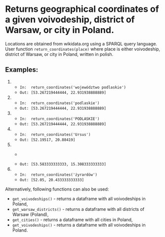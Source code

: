 Returns geographical coordinates of a given voivodeship, district of Warsaw, or city in Poland.
==============

Locations are obtained from wikidata.org using a SPARQL query language.
User function ```return_coordinates(place)``` where place is either voivodeship, district of Warsaw, or city in Poland, written in polish. 

Examples:
--------
1. 
    * ```In:  return_coordinates('województwo podlaskie')```
    * ```Out: [53.267219444444, 22.931938888889]```
   
2.
    * ```In:  return_coordinates('podlaskie')```
    * ```Out: [53.267219444444, 22.931938888889]```
3.
    * ```In:  return_coordinates('PODLASKIE')```
    * ```Out: [53.267219444444, 22.931938888889]```
4.
    * ```In:  return_coordinates('Ursus')```
    * ```Out: [52.19517, 20.88419]```
5.
    * ```In:  return_coordinates('Dobra')
    * ```Out: [53.583333333333, 15.308333333333]```
6.
    * ```In:  return_coordinates('żyrardów')```
    * ```Out: [52.05, 20.433333333333]```    
    
    
Alternatively, following functions can also be used:
* ```get_voivodeships()``` - returns a dataframe with all voivodeships in Poland,
* ```get_warsaw_districts()``` - returns a dataframe with all districts of Warsaw (Poland),
* ```get_cities()``` - returns a dataframe with all cities in Poland,
* ```get_voivodeships()``` - returns a dataframe with all voivodeships in Poland.    
